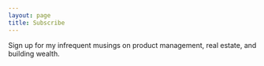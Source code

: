 ```yaml
---
layout: page
title: Subscribe
---
```

Sign up for my infrequent musings on product management, real estate, and building wealth.

